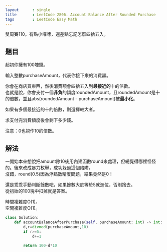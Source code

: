 ```yaml
---
layout      : single
title       : LeetCode 2806. Account Balance After Rounded Purchase
tags        : LeetCode Easy Math
---
```

雙周賽110。有點小囉嗦，還差點忘記怎麼四捨五入。  

## 題目

起初你擁有100塊錢。  

輸入整數purchaseAmount，代表你接下來的消費額。  

你會在商店買東西，然後消費額會四捨五入到**最接近的**十的倍數。  
也就是說，你會支付一個**非負**的額度roundedAmount，且roundedAmount是十的倍數，並且abs(roundedAmount - purchaseAmount)被**最小化**。  

如果有多個最接近的十的倍數，則選擇較大者。  

求支付完消費額度後會剩下多少錢。  

注意：0也視作10的倍數。  

## 解法

一開始本來想說把amount除10後用內建函數round來處理，但總覺得哪裡怪怪的。後來改成暴力枚舉，成功躲過這個陷阱。  
沒錯，round(0.5)因為浮點數精度問題，結果竟然是0！  

還是乖乖手動判斷餘數吧，如果餘數大於等於5就進位，否則捨去。  
從初始的100塊中扣掉就是答案。  

時間複雜度O(1)。  
空間複雜度O(1)。  

```python
class Solution:
    def accountBalanceAfterPurchase(self, purchaseAmount: int) -> int:
        d,r=divmod(purchaseAmount,10)
        if r>=5:
            d+=1
            
        return 100-d*10
```
